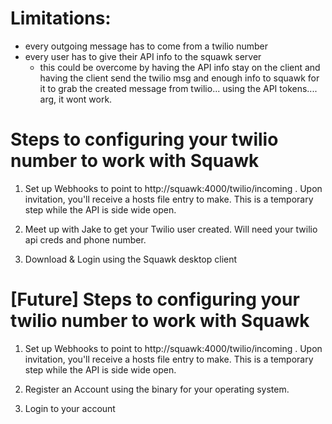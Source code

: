 # Limitations:

* every outgoing message has to come from a twilio number
* every user has to give their API info to the squawk server
  * this could be overcome by having the API info stay on the client and having the client send the twilio msg and enough info to squawk for it to grab the created message from twilio... using the API tokens.... arg, it wont work.

# Steps to configuring your twilio number to work with Squawk

1) Set up Webhooks to point to http://squawk:4000/twilio/incoming . Upon invitation, you'll receive a hosts file entry to make. This is a temporary step while the API is side wide open.

2) Meet up with Jake to get your Twilio user created. Will need your twilio api creds and phone number.

3) Download & Login using the Squawk desktop client

# [Future] Steps to configuring your twilio number to work with Squawk

1) Set up Webhooks to point to http://squawk:4000/twilio/incoming . Upon invitation, you'll receive a hosts file entry to make. This is a temporary step while the API is side wide open.

2) Register an Account using the binary for your operating system.

3) Login to your account